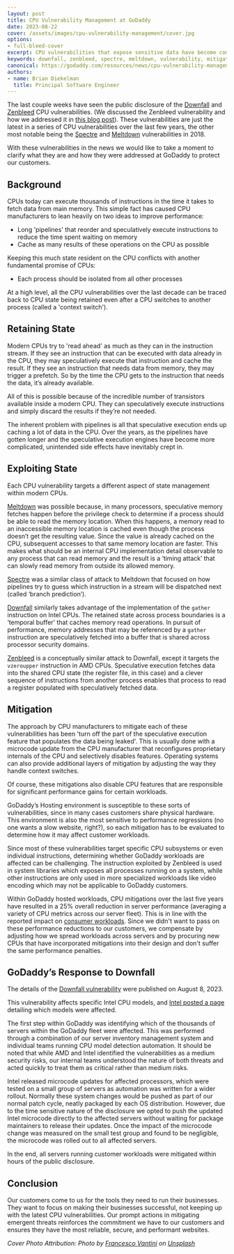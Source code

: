 ```yaml
---
layout: post
title: CPU Vulnerability Management at GoDaddy
date: 2023-08-22
cover: /assets/images/cpu-vulnerability-management/cover.jpg
options:
- full-bleed-cover
excerpt: CPU vulnerabilities that expose sensitive data have become commonplace in the last few years. Learn more about these vulnerabilities and how GoDaddy responds to protect its customers.
keywords: downfall, zenbleed, spectre, meltdown, vulnerability, mitigation, cpu, intel, amd
canonical: https://godaddy.com/resources/news/cpu-vulnerability-management
authors:
- name: Brian Diekelman
  title: Principal Software Engineer
---
```


The last couple weeks have seen the public disclosure of the [Downfall](https://www.intel.com/content/www/us/en/security-center/advisory/intel-sa-00828.html) and [Zenbleed](https://www.amd.com/en/resources/product-security/bulletin/amd-sb-7008.html) CPU vulnerabilities. (We discussed the Zenbleed vulnerability and how we addressed it in [this blog post](https://www.godaddy.com/resources/news/zenbleed)). These vulnerabilities are just the latest in a series of CPU vulnerabilities over the last few years, the other most notable being the [Spectre](https://spectreattack.com/spectre.pdf) and [Meltdown](https://meltdownattack.com/meltdown.pdf) vulnerabilities in 2018.

With these vulnerabilities in the news we would like to take a moment to clarify what they are and how they were addressed at GoDaddy to protect our customers.

## Background
CPUs today can execute thousands of instructions in the time it takes to fetch data from main memory. This simple fact has caused CPU manufacturers to lean heavily on two ideas to improve performance:
- Long 'pipelines' that reorder and speculatively execute instructions to reduce the time spent waiting on memory
- Cache as many results of these operations on the CPU as possible

Keeping this much state resident on the CPU conflicts with another fundamental promise of CPUs:
- Each process should be isolated from all other processes

At a high level, all the CPU vulnerabilities over the last decade can be traced back to CPU state being retained even after a CPU switches to another process (called a 'context switch').

## Retaining State
Modern CPUs try to 'read ahead' as much as they can in the instruction stream. If they see an instruction that can be executed with data already in the CPU, they may speculatively execute that instruction and cache the result. If they see an instruction that needs data from memory, they may trigger a prefetch. So by the time the CPU gets to the instruction that needs the data, it’s already available.

All of this is possible because of the incredible number of transistors available inside a modern CPU. They can speculatively execute instructions and simply discard the results if they’re not needed.

The inherent problem with pipelines is all that speculative execution ends up caching a lot of data in the CPU. Over the years, as the pipelines have gotten longer and the speculative execution engines have become more complicated, unintended side effects have inevitably crept in.

## Exploiting State
Each CPU vulnerability targets a different aspect of state management within modern CPUs.

[Meltdown](https://cve.mitre.org/cgi-bin/cvename.cgi?name=CVE-2017-5754) was possible because, in many processors, speculative memory fetches happen before the privilege check to determine if a process should be able to read the memory location. When this happens, a memory read to an inaccessible memory location is cached even though the process doesn’t get the resulting value. Since the value is already cached on the CPU, subsequent accesses to that same memory location are faster. This makes what should be an internal CPU implementation detail observable to any process that can read memory and the result is a ‘timing attack’ that can slowly read memory from outside its allowed memory.

[Spectre](https://cve.mitre.org/cgi-bin/cvename.cgi?name=CVE-2017-5753) was a similar class of attack to Meltdown that focused on how pipelines try to guess which instruction in a stream will be dispatched next (called ‘branch prediction’).

[Downfall](https://cve.mitre.org/cgi-bin/cvename.cgi?name=CVE-2022-40982) similarly takes advantage of the implementation of the `gather` instruction on Intel CPUs. The retained state across process boundaries is a ‘temporal buffer’ that caches memory read operations. In pursuit of performance, memory addresses that may be referenced by a `gather` instruction are speculatively fetched into a buffer that is shared across processor security domains.

[Zenbleed](https://cve.mitre.org/cgi-bin/cvename.cgi?name=CVE-2023-20593) is a conceptually similar attack to Downfall, except it targets the `vzeroupper` instruction in AMD CPUs. Speculative execution fetches data into the shared CPU state (the register file, in this case) and a clever sequence of instructions from another process enables that process to read a register populated with speculatively fetched data.

## Mitigation
The approach by CPU manufacturers to mitigate each of these vulnerabilities has been 'turn off the part of the speculative execution feature that populates the data being leaked'. This is usually done with a microcode update from the CPU manufacturer that reconfigures proprietary internals of the CPU and selectively disables features. Operating systems can also provide additional layers of mitigation by adjusting the way they handle context switches.

Of course, these mitigations also disable CPU features that are responsible for significant performance gains for certain workloads.

GoDaddy’s Hosting environment is susceptible to these sorts of vulnerabilities, since in many cases customers share physical hardware. This environment is also the most sensitive to performance regressions (no one wants a slow website, right?), so each mitigation has to be evaluated to determine how it may affect customer workloads.

Since most of these vulnerabilities target specific CPU subsystems or even individual instructions, determining whether GoDaddy workloads are affected can be challenging. The instruction exploited by Zenbleed is used in system libraries which exposes all processes running on a system, while other instructions are only used in more specialized workloads like video encoding which may not be applicable to GoDaddy customers.

Within GoDaddy hosted workloads, CPU mitigations over the last five years have resulted in a 25% overall reduction in server performance (averaging a variety of CPU metrics across our server fleet). This is in line with the reported impact on [consumer workloads](https://www.phoronix.com/review/3-years-specmelt). Since we didn't want to pass on these performance reductions to our customers, we compensate by adjusting how we spread workloads across servers and by procuring new CPUs that have incorporated mitigations into their design and don't suffer the same performance penalties.


## GoDaddy’s Response to Downfall
The details of the [Downfall vulnerability](https://downfall.page/) were published on August 8, 2023.

This vulnerability affects specific Intel CPU models, and [Intel posted a page](https://www.intel.com/content/www/us/en/developer/topic-technology/software-security-guidance/processors-affected-consolidated-product-cpu-model.html) detailing which models were affected.

The first step within GoDaddy was identifying which of the thousands of servers within the GoDaddy fleet were affected. This was performed through a combination of our server inventory management system and individual teams running CPU model detection automation. It should be noted that while AMD and Intel identified the vulnerabilities as a medium security risks, our internal teams understood the nature of both threats and acted quickly to treat them as critical rather than medium risks.

Intel released microcode updates for affected processors, which were tested on a small group of servers as automation was written for a wider rollout. Normally these system changes would be pushed as part of our normal patch cycle, neatly packaged by each OS distribution. However, due to the time sensitive nature of the disclosure we opted to push the updated Intel microcode directly to the affected servers without waiting for package maintainers to release their updates. Once the impact of the microcode change was measured on the small test group and found to be negligible, the microcode was rolled out to all affected servers.

In the end, all servers running customer workloads were mitigated within hours of the public disclosure.

## Conclusion
Our customers come to us for the tools they need to run their businesses. They want to focus on making their businesses successful, not keeping up with the latest CPU vulnerabilities. Our prompt actions in mitigating emergent threats reinforces the commitment we have to our customers and ensures they have the most reliable, secure, and performant websites.

*Cover Photo Attribution: Photo by <a href="https://unsplash.com/@brostvarta?utm_source=unsplash&utm_medium=referral&utm_content=creditCopyText">Francesco Vantini</a> on <a href="https://unsplash.com/photos/ZavLsrP4CDI?utm_source=unsplash&utm_medium=referral&utm_content=creditCopyText">Unsplash</a>*

